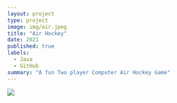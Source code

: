 ```yaml
---
layout: project
type: project
image: img/air.jpeg
title: "Air Hockey"
date: 2021
published: true
labels:
  - Java
  - GitHub
summary: "A fun Two player Computer Air Hockey Game"
--- 
```


<img class="img-fluid" src="../img/hockey.jpeg">
